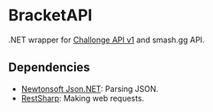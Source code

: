 # BracketAPI
.NET wrapper for [Challonge API v1](https://api.challonge.com/v1) and smash.gg API.

## Dependencies
* [Newtonsoft Json.NET](https://www.newtonsoft.com/json): Parsing JSON.
* [RestSharp](http://restsharp.org/): Making web requests.
